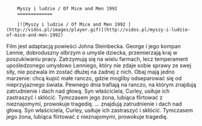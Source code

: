 
        Myszy i ludzie / Of Mice and Men 1992 
        =============
        
        [![Myszy i ludzie / Of Mice and Men 1992 ](http://vidos.pl/images/player.gif)](http://vidos.pl/myszy-i-ludzie-of-mice-and-men-1992)
        
        
 Film jest adaptacją powieści Johna Steinbecka. George i jego kompan Lennie, dobroduszny olbrzym o umyśle dziecka, przemierzają kraj w poszukiwaniu pracy. Zatrzymują się na wielu farmach, lecz temperament upośledzonego umysłowo Lenniego, który nie zdaje sobie sprawy ze swej siły, nie pozwala im zostać dłużej na żadnej z nich. Obaj mają jedno marzenie: chcą kupić małe ranczo, gdzie mogliby odseparować się od nieprzyjaznego świata. Pewnego dnia trafiają na ranczo, na którym znajdują zatrudnienie i dach nad głową. Syn właściciela, Curley, usiłuje ich zastraszyć i skłócić. Tymczasem jego żona, lubiąca flirtować z nieznajomymi, prowokuje tragedię.   ... znajdują zatrudnienie i dach nad głową. Syn właściciela, Curley, usiłuje ich zastraszyć i skłócić. Tymczasem jego żona, lubiąca flirtować z nieznajomymi, prowokuje tragedię.
    